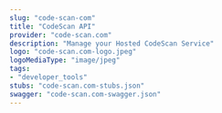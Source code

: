 ```yaml
---
slug: "code-scan-com"
title: "CodeScan API"
provider: "code-scan.com"
description: "Manage your Hosted CodeScan Service"
logo: "code-scan.com-logo.jpeg"
logoMediaType: "image/jpeg"
tags:
- "developer_tools"
stubs: "code-scan.com-stubs.json"
swagger: "code-scan.com-swagger.json"
---
```

